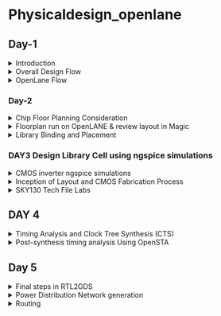 # Physicaldesign_openlane
## Day-1

<details>
  <summary>Introduction</summary> 
  
* Physical Design or PnR (Place and Route) is the core of any IC design cycle.
* From a RTL netlist to final tape-out, each phase of PnR brings it’s own challenges and surprises.
* With the introduction of open-source technology for chip creation, many RTL designs and EDA Tools were made available for free.
- The [SKY130 PDK] fills the gap in a whole Open source chip development. from Skywater Technologies and Google.
- There were a number of EDA Tools with distinct functions throughout the design cycle.
- The design flow was not clear, and the Skywater pdk was only compatible with industrial equipment.
- These problems were addressed by [OpenLane](https://github.com/The-OpenROAD-Project/OpenLane), which offered a fully automated and tidy RTL to GDSII flow.
- OpenLane is not a product; rather, it is a flow made up of a number of EDA tools, automation scripts, and Skywater-pdks that have been optimized for use with open-source EDA tools.
</details>
<details>
 <summary> Overall Design Flow</summary>
  
- Register Transfer Level (RTL) is a representation of the digital circuit at the abstract level.
- There are two elements in digital circuits: Sequential Circuit (Flip-Flop) and Combinational Circuit (Gates), with the help of these two elements, a digital designer can implement any circuit, i.e., adder, multiplier, counter, memories, and state machines. An RTL design is created for a design specification using HDLs like Verilog or VHDL, or it can be created using high-level synthesis tools like SystemC, MATLAB HDL Coder, Bluespec, etc. A digital design engineer can represent their logic/functionality of the design in a simple text entry language.
- The process of converting the RTL Netlist into a manufactured IC then starts, and is known as the Physical Design Flow.
- Floor planning, which entails placing preplaced cells, power planning, etc., comes first in the physical design process.
- The placement of logical synthesis comes next. So that the clock's skew is at a minimal or under the necessary threshold, we now perform CTS (Clock Tree Synthesis). Following CTS, all of the assembled components are routed.
- A process known as "Static Timing Analysis" is used between each and every step in the physical design flow, from logic synthesis through routing, to analyze the design at each stage and confirm that it is actually right.
- Magic is an open source application to view the layouts for every stage. You can extract a tiny netlist, run a SPICE simulation, and compare the results with the post-layout Simulation using ngspice.The digram of design flow is shown below.
![fig-1](https://github.com/nitishkumar515/Physicaldesign_openlane/blob/main/fig100.png)  
 </details>
 <details>
<summary> OpenLane Flow </summary>
   
The block digram of openlane flow is shown below
![fig-2](https://github.com/nitishkumar515/Physicaldesign_openlane/blob/main/fig101.png)   

### 1.  Synthesis  
RTL synthesizer primary responsibility is to convert the code into the gate-level netlist. This is a automated process; a tool has all the standard libraries definitions that can manipulate the respective gate-level netlist, which is an equivalent of your design in RTL. Standard cells have regular layout each have different views/models. We use Yosys which is an Open Source Logic Synthesizer. Yosys takes the RTL design and timing .libs and verilog models of standard cells and converts  into  a  RTL Netlist. abc does the tehnology mapping to the required skywater-pdk variants 
### 1.1 Goals of Synthesis
To get a gate-level netlist.
Inserting clock gates.
Logic optimazations.
etc
### 1.2 Deign Exploration Utility 
This is used to suit the design configuration and generate reports with different metrics to select the best. This is also used for regression testing
### 1.3 Design For Test - DFT Insertion
It is used to test the design. Digital system verification and testing are progressively more important, as they become major contributors to the
manufacturing cost of a new IC product. 
###  2. Floor Planning and Power Planning
Floor planing is the starting step in ASIC physical design. Floor plan determines the size of the design cell (or die), creates the boundary and core area, and creates wire tracks for placement of standard cells. It is also a process of positioning blocks or macros on the die. This is done by OpenROAD flow. 
The following parameters are decided in the floor planning stage.
Die size, core size of the chip (rectangular or rectilinear)
I/O pad’s location
Plan for power
Row configuration
### 3. Placement
There are two types of placement.  The other required logic is placed optimally.
Placement is of two steps
- Global Placement- finds the optimal position for each cells. These positions are not necessarly correct, cells may overlap
- Detialed Placement - After Global placement is done minimal alterations are done to correct the issues
### 4. Clock Tree Synthesis 
To ensure minimum skew the Clock is routed optimally through the circuit using different algorithms. This is done in the OpenROAD flow. This is done by TritonCTS.
### 5. Fake Antenna and diode swapping
Long wires acts as antennas and cause accumulation of charges during the fabrication process damaging the transistor. To avoid this bridging is used to pass the wire through different layers or an antenna diode cell is added to leak away the charges

* OpenLane approach - Insert Fake Diode to every cell input during placement. This matches the footprint of the library of the antenna diode. The Antenna Checker is run to check for violations, if there are violations then the fake diode is swapped with a real one.
* OpenROAD approach - In the global route step, the antenna violation is addressed automatically by inserting an antenan diode OpenLane allows the user to chose either of the above approaches.
### 6. Routing
Implement the interconnect using the available metal layers. skywater130 PDK define 6 routing layers. There are two steps.
* Global Routing - This is done inside the OpenROAD flow (FastRoute)
* Detailed Routing - This is performed using TritonRoute outside the OpenROAD flow after the global routing. Before performing this step the Logic Equivalence Check is performed by Yosys, since OpenROAD does some optimisations the circuit.

### 7. RC Extraction
From the .def file, the parasitic extraction is done to generate the .spef file (Standard Prasitic Exchange Format) which produces an accurate analog model of the circuit by including the parasitic effects due to wires, parasitic capacitances, etc.
### 8. STA
At this stage again OpenSTA is used to perform the Static Timing Analysis.
### 9. Sign-off Steps
* Physical verifications
* Design Rule Check (DRC) is performed by Magic.
* Layout Versus Schematic (LVS) is performed by Netgen.
### 10. GDSII Extraction
The routed .def file is used my Magic to generate the GDSII file
## OpenLane Installation and Environment Setup
Refer to [Kanish R1 GIthub](https://github.com/KanishR1/Physical-Design-Using-Openlane) or [OpenLane build Script by Nikson Jose] for OpenLane installation and environment setup.If the installation is carried out on a Virtual Machine/Linux, the following repository can be used from reference **(https://github.com/nickson-jose/openlane_build_script)**

## Working with OpenLane

### Start Openlane
```
make mount
```
The terminal changes into the docker instance. Open the OpenLane in interactive mode.
```
./flow.tcl -interactive
```
Set the package required by OpenLane

```pakage require openlane 0.9```

![fig103](https://github.com/nitishkumar515/Physicaldesign_openlane/assets/140998638/2f1edda4-b21c-4bc5-a9c8-6bca4256513e)

## Synthesis

Run the synthesis
```run_synthesis```

OpenLane invokes the following

- `Yosys` - RTL Synthesis and maps to yosys generic cells
- `abc` - Technology mapping with the Skywater130 PDK. Here `sky130_fd_sc_hd` Skywater Foundry produced High density standard cells are used.
- `OpenSTA` - This does the Static Timing Analysis on the netlist generated after synthesis and generated the timing reports
  
View the synthesis statistics


![fig104](https://github.com/nitishkumar515/Physicaldesign_openlane/assets/140998638/a2a35d77-0d62-48be-977b-1bbf8b7f3bd5)

### Key concepts

#### Flops ratio 

- The flop ratio is defined as the ratio of the number of flops to the total number of cells
- Here flop ratio is **1596/10104 = 0.1579** (i.e: 15.8%) [From the synthesis statistics]
   
 </details>

### Day-2
<details>
  <summary>Chip Floor Planning Consideration</summary>
  
#### Utilisation Factor

- The ratio of area occupied by the cells in the netlist to the total area of the core
- Best practice is to set the utilisation factor less than 50% so that there will be space for optimisations, routing, inserting buffers etc.,

### Aspect Ratio

- Aspect ratio is the ratio of height to the width of the die.
- Aspect Ratio of 1 indicates that the die is a square die

## Floorplanning

Floorplanning involves the following stages

### Pre-Placed cells

- Whenever there is a complex logic which is repeated multiple times or a design given by a third-party it can be perceived as abstract black box with input and output ports, clocks etc ., 
- These modules can be either macros or IP
    - Macro  - It is a module such as CPU Core which are developed by the entity fabicating the chip
    - IP - It is an "Intellectual Propertly" which the entity fabricating the chip gets as a package from a third party or even packaged Hard IPs developed by the same entity. Common examples of IPs are SRAM, PLL, Protocol Converters etc.,

- These Macros and IPs are placed in the core at first before placing the standard cells  and power planning
- These are optimally such that the cells which are more connected to each other are placed nearby and oriented for input and ouputs

### Decoupling Capacitors to the pre placed cells

- The power lines can have some RLC component causing the voltage to drop at the node where it enters the Blocks or the ground of the cell can be at a higher potential than ideally 0V
- When this happens, there is a chance such that the logic transitions are not to the upper or lower noise margins but to the forbidden state causing the circuit to misbehave
- This is prevented by adding a capacitor in parallel with the power and ground node of the block such that the capacitor decouples the block from the power source whenever there is a logic transition

### Power Planning

- When there are several cells or blocks drawing power from the same power rail and sinking power to the same ground pin the following effects are observed
    - Whenever there is alogic transition from 1 to 0 in a large number of cells then there is a Voltage Droop in the power lines as Voltage Drops from Vdd
    - Whener there is a logic transition from 0 to 1 in a large number of cells simultaneously causes the ground potential to raise above 0V calles as Ground Bump
    - These effects pose a risk of driving the logic state out of the specified noise margin.
    - To avoid this the Vdd and Gnd are placed as a grid of horizontal and vertical tracks and the cell nearer to an intersection can tap power or sink power to the Vdd or Gnd intersection respectively

### Pin Placement
 - The input, output and Clock pins are placed optimally such that there is less complication in routing or optimised delay
 - There are different styles of pin placement in openlane like `random pin placement` , `uniformly spaced` etc.,

  </details>

  <details>

<summary>Floorplan run on OpenLANE & review layout in Magic</summary>

**Floorplan envrionment variables or switches:**
1. ```FP_CORE_UTIL``` - core utilization percentage
2. ```FP_ASPECT_RATIO``` - the cores aspect ratio
3. ```FP_CORE_MARGIN``` - The length of the margin surrounding the core area
4. ```FP_IO_MODE``` - defines pin configurations around the core(1 = randomly equidistant/0 = not equidistant)
5. ```FP_CORE_VMETAL``` - vertical metal layer where I/O pins are placed
6. ```FP_CORE_HMETAL``` - horizontal metal layer where I/O pins are placed
 
***Note: Usually, the parameter values for vertical metal layer and horizontal metal layer will be 1 more than that specified in the files***

**Importance files in increasing priority order:**
1. ```floorplan.tcl``` - System default settings
2. ```conifg.tcl```
3. ```sky130A_sky130_fd_sc_hd_config.tcl```
 
 To run the picorv32a floorplan in openLANE:
 
 ```
 run_floorplan
 
 ```
![runfloorplan](https://github.com/nitishkumar515/Physicaldesign_openlane/assets/140998638/33bdd81c-da77-4a8f-be26-349a2fdaf8eb)

Post the floorplan run, a .def file will have been created within the ```results/floorplan``` directory. We may review floorplan files by checking the ```floorplan.tcl.``` The system defaults will have been overriden by switches set in conifg.tcl and further overriden by switches set in ```sky130A_sky130_fd_sc_hd_config.tcl.```

To view the floorplan, Magic is invoked after moving to the results/floorplan directory:

![floorplandictonary](https://github.com/nitishkumar515/Physicaldesign_openlane/assets/140998638/22d7b055-3900-4c24-8741-c2ba7e932d92)


```
magic -T /home/nitish/OpenLane/vsdstdcelldesign/libs/sky130A.tech lef read tmp/merged.nom.lef def read results/floorplan/picorv32a.def &

```
![Screenshot from 2023-09-15 23-18-25](https://github.com/nitishkumar515/Physicaldesign_openlane/assets/140998638/eb11ff27-d562-4dd9-98f6-bc2b1a287794)

One can zoom into Magic layout by selecting an area with left and right mouse click followed by pressing "z" key.

Various components can be identified by using the what command in tkcon window after making a selection on the component.

Zooming in also provides a view of decaps present in picorv32a chip.

The standard cell can be found at the bottom left corner.

You can clearly see I/O pins, Decap cells and Tap cells. Tap cells are placed in a zig zag manner or you can say diagonally
</details>
<details>
  <summary>
    Library Binding and Placement
  </summary>
  
  ## Netlist Binding and initial place design

First we need to bind the netlist with physical cells. We have shapes for OR, AND and every cell for pratice purpose. But in reality we dont have such shapes, we have give an physical dimensions like rectangles or squares weight and width. This information is given in libs and lefs. Now we place these cells in our design by initilaising it. 

## Optimize Placement

The next step is placement. Once we initial the design, the logic cells in netlist in its physical dimisoins is placed on the floorplan. Placement is perfomed in 2 stages:

Global Placement: Cells will be placed randomly in optimal positions which may not be legal and cells may overlap. Optimization is done through reduction of half parameter wire length.
Detailed Placement: It alters the position of cells post global placement so as to legalise them.
Legalisation of cells is important from timing point of view.

Optimization is stage where we estimate the lenght and capictance, based on that we add buffers. Ideally, Optimization is done for better timing.

![Screenshot from 2023-09-15 23-33-01](https://github.com/nitishkumar515/Physicaldesign_openlane/assets/140998638/d9616758-71b0-4079-b213-2b44f985fa38)


## Congestion aware Placement 

Post placement, the design can be viewed on magic within results/placement directory:

```
magic -T /home/nitish/OpenLane/vsdstdcelldesign/libs/sky130A.tech lef read tmp/merged.nom.lef def read results/floorplan/picorv32a.def &

```
![Screenshot from 2023-09-15 23-34-29](https://github.com/nitishkumar515/Physicaldesign_openlane/assets/140998638/4f341418-9f36-4538-a5f7-33f243922b86)


**Note: Power distribution network generation is usually a part of the floorplan step. However, in the openLANE flow, floorplan does not generate PDN.  It is created after post CTS. The steps are - floorplan, placement, CTS, Post CTS and then PDN**

## Need for libraries and characterization

As we know, From logic synthesis to routing and STA, each and evry stage has one thing in common i.e., logic gates/ logic cells. In order for the tool understand these gates are and their timing, we need to characterize these cells. 

## CELL DESIGN AND CHARACETRIZATION FLOWS
Library is a place where we get information about every cell. It has differents cells with different size, functionality,threshold voltages. There is a typical cell design flow steps.
1. Inputs : PDKS(process design kit) : DRC & LVS, SPICE Models, library & user-defined specs.
2. Design Steps :Circuit design, Layout design (Art of layout Euler's path and stick diagram), Extraction of parasitics, Characterization (timing, noise, power).
3. Outputs: CDL (circuit description language), LEF, GDSII, extracted SPICE netlist (.cir), timing, noise and power .lib files

### Standard Cell Characterization Flow

A typical standard cell characterization flow that is followed in the industry includes the following steps:

1. Read in the models and tech files
2. Read extracted spice Netlist
3. Recognise behavior of the cells
4. Read the subcircuits
5. Attach power sources
6. Apply stimulus to characterization setup
7. Provide neccesary output capacitance loads
8. Provide neccesary simulation commands

Now all these 8 steps are fed in together as a configuration file to a characterization software called GUNA. This software generates timing, noise, power models.
These .libs are classified as Timing characterization, power characterization and noise characterization.

![Screenshot from 2023-09-15 23-35-45](https://github.com/nitishkumar515/Physicaldesign_openlane/assets/140998638/a6ba224d-08e3-4c7a-a7e5-5331484f0671)


### TIMING CHARACTERIZATION
In standard cell characterisation, One of the classification of libs is timing characterisation.

### Timing threshold definitions 
Timing defintion |	Value
-------------- | --------------
slew_low_rise_thr	| 20% value
slew_high_rise_thr | 80% value
slew_low_fall_thr |	20% value
slew_high_fall_thr |	80% value
in_rise_thr	| 50% value
in_fall_thr |	50% value
out_rise_thr |	50% value
out_fall_thr | 50% value

### Propagation Delay and Transition Time 

**Propagation Delay** 
The time difference between when the transitional input reaches 50% of its final value and when the output reaches 50% of its final value. Poor choice of threshold values lead to negative delay values. Even thought you have taken good threshold values, sometimes depending upon how good or bad the slew, the dealy might be still +ve or -ve.

```
Propagation delay = time(out_thr) - time(in_thr)
```
**Transition Time**

The time it takes the signal to move between states is the transition time , where the time is measured between 10% and 90% or 20% to 80% of the signal levels.

```
Rise transition time = time(slew_high_rise_thr) - time (slew_low_rise_thr)

Low transition time = time(slew_high_fall_thr) - time (slew_low_fall_thr)
```

</details>

### DAY3 Design Library Cell using ngspice simulations

<details>
  <summary>CMOS inverter ngspice simulations </summary>
	
  ``ngspice``  is opesoure engine where simulations are done.

  ### IO Placer revision
  - PnR is a iterative flow and hence, we can make changes to the environment variables in the fly to observe the changes in our design. 
 - Let us say If I want to change my pin configuration along the core from equvi distance randomly placed to someother placement, we just set that IO mode variable on command prompt as shown below
 ```
 set ::env(FP_IO_MODE) 2
```
### SPICE Deck Creation and Simulation for CMOS inverter
- Before performing a SPICE simulation we need to create SPICE Deck
SPICE Deck provides information about the following:
- Component connectivity - Connectivity of the Vdd, Vss,Vin, substrate. Substrate tunes the threshold voltage of the MOS.
- component values - values of PMOS and NMOS, Output load, Input Gate Voltage, supply voltage.
- Node Identification and naming - Nodes are required to define the SPICE Netlist
     For example ```M1 out in vdd vdd pmos w = 0.375u L = 0.25u``` , ```cload out 0 10f```
- Simulation commands
- Model file - information of parameters related to transistors
Simulation of CMOS using different width and lengths. From the waveform, irrespective of switching the shape of it are almost same.
![Screenshot from 2023-09-18 09-53-18](https://github.com/nitishkumar515/Physicaldesign_openlane/assets/140998638/c79e51d9-0c4d-4850-8f2e-d8969c4d615f)

From the waveform we can see the characteristics are maintained  across all sizes of CMOS. So CMOS as a circuit is a robust device hence use in designing of logic gates. Parameters that define the robustness of the CMOS are

### Switching Threshold Vm

- The Switching Threshold of a CMOS inverter is the point where the Vin = Vout on the DC Transfer characreristics. 
- At this point, both the transistors are in saturation region, means both are turned on and have high chances of current flowing driectly from VDD to Ground called Leakage current.

![Screenshot from 2023-09-18 09-54-07](https://github.com/nitishkumar515/Physicaldesign_openlane/assets/140998638/3eab8885-134f-4fc4-a504-08bcf2f7028b)
Through transient analysis, we calculate the rise and fall delays of the CMOS by SPICE Simulation. As we know delays are calculated at 50% of the final values.


### Lab steps to git clone vsdstdcelldesign

- First, clone the required mag files and spicemodels of inverter,pmos and nmos sky130. The command to clone files from github link is:
```
git clone https://github.com/nickson-jose/vsdstdcelldesign.git
```
once I run this command, it will create ``vsdstdcelldesign`` folder in openlane directory.

Inorder to open the mag file and run magic go to the directory

For layout we run magic command

``` magic -T sky130A.tech sky130_inv.mag & ```

Ampersand at the end makes the next prompt line free, otherwise magic keeps the prompt line busy. Once we run the magic command we get the layout of the inverter in the magic window
![Screenshot from 2023-09-18 09-58-19](https://github.com/nitishkumar515/Physicaldesign_openlane/assets/140998638/6bc30570-1c08-4585-831a-60c1077b41dc)

</details>

<details>
  <summary>Inception of Layout and CMOS Fabrication Process
</summary>
  
### Mask CMOS Fabrication

The 16-mask CMOS (Complementary Metal-Oxide-Semiconductor) fabrication process involves several crucial steps for creating integrated circuits. Let's break it down with some jargon:

1. **Substrate Selection**:
   - In the initial phase, the appropriate semiconductor substrate is chosen.

2. **Active Region Creation**:
   - To isolate the active regions for transistors, the process begins with the deposition of SiO2 and Si3N4 layers, followed by photolithography and silicon nitride etching.
   - This is known as LOCOS (Local Oxidation of Silicon), where oxide is grown in certain regions.
   - Subsequently, Si3N4 is removed using hot phosphoric acid.
   
   3. **N-Well and P-Well Formation**:
   - The N-well and P-well regions are created separately.
   - P-well formation involves photolithography and ion implantation of p-type Boron material into the p-substrate.
   - N-well is formed similarly with n-type Phosphorus material.
   - High-temperature furnace processes drive-in diffusion to establish well depths, known as the tub process.

4. **Gate Formation**:
   - The gate is a pivotal CMOS transistor terminal that controls threshold voltages for transistor switching.
   - A polysilicon layer is deposited and photolithography techniques are applied to create NMOS and PMOS gates.
   - Important parameters for gate formation include oxide capacitance and doping concentration.

5. **Lightly Doped Drain (LDD) Formation**:
   - LDD is created to mitigate hot electron and short channel effects.

6. **Source & Drain Formation**:
   - Thin oxide layers are added to avoid channel effects during ion implantation.
   - N+ and P+ implants are performed using Arsenic implantation and high-temperature annealing.

7. **Local Interconnect Formation**:
   - Thin screen oxide is removed through etching in HF solution.
   - Titanium deposition through sputtering is initiated.
   - Heat treatment results in chemical reactions, producing low-resistant titanium silicon dioxide for interconnect contacts and titanium nitride for top-level connections, enabling local communication.

8. **Higher Level Metal Formation**:
  - To achieve suitable metal interconnects, non-planar surface topography is addressed.
   - Chemical Mechanical Polishing (CMP) is utilized by doping silicon oxide with Boron or Phosphorus to achieve surface planarization.
   - TiN and blanket Tungsten layers are deposited and subjected to CMP.
   - An aluminum (Al) layer is added and subjected to photolithography and CMP.
   - This constitutes the first level of interconnects, and additional interconnect layers are added to reach higher-level metal layers.

9. **Dielectric Layer Addition**:
   - Finally, a dielectric layer, typically Si3N4, is applied to safeguard the chip.

This complex process results in the creation of advanced integrated circuits with multiple layers of interconnects, essential for modern electronic devices.

![Screenshot from 2023-09-18 10-02-59](https://github.com/nitishkumar515/Physicaldesign_openlane/assets/140998638/3031b63e-63ba-4de2-ae61-3895d1f73379)


### SKY130 basic layer layout and LEF using inverter

- From Layout, we see the layers which are required for CMOS inverter. Inverter is, PMOS and NMOS connected together.
- Gates of both PMOS and NMOS are connected together and fed to input(here ,A), NMOS source connected to ground(here, VGND), PMOS source is connected to VDD(here, VPWR), Drains of PMOS and NMOS are connected together and fed to output(here, Y). 
The First layer in skywater130 is ``localinterconnect layer(locali)`` , above that metal 1 is purple color and metal 2 is pink color.
If you want to see connections between two different parts, place the cursor over that area and press S one times. The tkson window gives the component name.
![Screenshot from 2023-09-18 10-03-53](https://github.com/nitishkumar515/Physicaldesign_openlane/assets/140998638/b2dbf43b-db87-4c52-89d9-188113e984f4)

### Library exchange format (.lef)

- The layout of a design is defined in a specific file called LEF.
-  It includes design rules (tech LEF) and abstract information about the cells. 
    -  ```Tech LEF``` -  Technology LEF file contains information about the Metal layer, Via Definition and DRCs.
    -  ```Macro LEF``` -  Contains physical information of the cell such as its Size, Pin, their direction.
 
### Designing standard cell and SPICE extraction in MAGIC 

-  First we need to provide bounding box width and height in tkson window. lets say that width of BBOX is 1.38u and height is 2.72u. The command to give these values to magic is
   ``` property Fixed BBOX (0 0 1.32 2.72)  ```
- After this, Vdd, GND segments which are in metal 1 layer, their respective contacts and atlast logic gates layout is defined
Inorder to know the logical functioning of the inverter, we extract the spice and then we do simulation on the spice. To extract it on spice we open TKCON window, the steps are
- Know the present directory - ``pwd ``
- create an extration file -  the command is  `` extract all `` and  ``sky130_inv.ext`` files has been created
          
- create spice file using .ext file to be used with our ngspice tool  - the commands are  
      ``` ext2spice cthresh 0 rthresh 0 ``` - extracts parasatic capcitances also since these are actual layers - nothing is created in the folder
      ``` ext2spice ``` - a file ```sky130_inv.spice``` has been created.
![Screenshot from 2023-09-18 10-05-57](https://github.com/nitishkumar515/Physicaldesign_openlane/assets/140998638/bf01c0c6-0576-4382-a1b7-65fa17bb1096)
</details>

<details>
  <summary> SKY130 Tech File Labs </summary>
  
### Create Final SPICE Deck

let us see what is inside the spice Deck
In the spice file subcircuit(subckt), pmos and nmos node connections are defined
   
For NMOS  ``` XO Y A VGND VGND sky130_fd_pr_nfet_01v8 ``` . The order is  ``` Cell_name Drain Gate Source Substrate model_name ``` .
For PMOS  ``` X1 Y A VPWR VPWR sky130_fd_pr_pfet_01v8 ``` . The order is   ``` cell_name Drain Gate Source Substrate model_name ```.
   
For transient anaylsis, we would like to define these following connections and extra nodes for these in spice file
  - VGND to VSS
  - Supply voltage from VPWR to Ground - extra nodes here will be 0 and VDD with a value of 3.3v 
  - sweep in/pulse between A pin and VGND (0)
Before, editing the file, make sure scaling is proper, we measure the value of the gride size from the magic layout and define using `` .option scale=0.01u`` in the Deck file.

Now keeping the connection in mind, define the required commands in the file. Along with this we need to include libs for nmos ``nshort.lib`` and pmos ``pshort.lib`` and define transient analysis commands too. We comment the subckt since we are trying to input the controls and transient analysis also. Model names are changed to ``nshort_model.0`` and ``pshort_model.0`` according to the libs of nmos and pmos.
  
These voltage sources and simulation commands are defined in the Deck file.

   ``
.include ./libs/pshort.lib
.include ./libs/nshort.lib
   VDD VPWR 0 3.3V
   VSS VGND 0 0V
   Va A VGND PULSE(0V 3.3V 0 0.1ns 0.1ns 2ns 4ns)
   .tran 1n 20n
   .control
   run
   .endc
   .end
   ``
   ![fig]()

   ### Using ngspice for spice simulation
  
Spice Deck is done and now to run spice simulation invoke ngspice in the tool and pass the source file. 
 
  ``` ngspice sky130_inv.spice ```
  
On the prompt you can see the values the ngspice has taken. To see the plot, use
   
   ``` plot y vs time a ```
   ![figure]()

   ### Standard cell characterization of CMOS Iinverter 
 
characterization of the inverter standard cell depends on Four timing parameters
 
 **Rise Transition**: Time taken for the output to rise from 20% to 80% of max value
 **Fall Transition**: Time taken for the output to fall from 80% to 20% of max value
 **Cell Rise delay**: difference in time(50% output rise) to time(50% input fall)
 **Cell Fall delay**: difference in time(50% output fall) to time(50% input rise)
 
 The above timing parameters can be computed by noting down various values from the ngspice waveform.
 
 ``` Rise Transition : 2.25421 - 2.18636 = 0.006785 ns / 67.85ps ```
 ``` Fall Transitio : 4.09605 - 4.05554 = 0.04051ns/40.51ps ```
 ```Cell Rise Delay : 2.21701 - 2.14989 = 0.06689ns/66.89ps ```
 ```Cell Fall Delay : 4.07816 - 4.05011 = 0.02805ns/28.05ps ```

 ### LAB exercise and DRC Challenges

### Intrdocution of Magic and Skywater DRC's

  - In-depth overview of Magic's DRC engine
  - Introduction to Google/Skywater DRC rules
  - Lab : Warm-up exercise : Fixing a simple rule error
  - Lab : Main exercie : Fixing or create a complex error

 ### Sky130s pdk intro and Steps to download labs
  
  - setup to view the layouts
  - For extracting and generating views, Google/skywater repo files were built with Magic
  - Technology file dependency is more for any layout. hence, this file is created first.
  - Since, Pdk is still under development, there are some unfinished tech files and these are packaged for magic along with lab exercise layout and bunch of stuff into the tar ball

 
We can download the packaged files from web using ``wget `` command. wget stands for web get, a non-interactive file downloader command.
  
  ``` wget http://opencircuitdesign.com/open_pdks/archive/drc_tests.tgz```
  
The archive file drc_tests.tgz is downloaded into our user directory 
  ![fig]()

once extraction is done, drc_tests file is created and you will have all the information about magic layout for this lab exercise

Now run MAGIC

For better graphics use command ``magic -d XR ``

Now, lets see an example of simple failing set of rules of metal 1 layer.  you can either run this by magic command line `` magic -d XR met1.mag `` or from the magic console window, `` menu - file - open -load file9here, met1.mag) ``

![fig]()

We use following commands to see metal cut as shown.
```
cif see VIA2

```
![fig]()
## Load Sky130 tech rules for drc challenges 

First load the poly file by ``load poly.mag`` on tkcon window.

Finding the error by mouse cursor and find the box area, Poly.9 is violated due to spacing between polyres and poly.

![fig]()

We find that distance between regular polysilicon & poly resistor should be 22um but it is showing 17um and still no errors . We should go to sky130A.tech file and modify as follows to detect this error.

In line

```
spacing npres *nsd 480 touching_illegal \
	"poly.resistor spacing to N-tap < %d (poly.9)"
```
change to

```
spacing npres allpolynonres 480 touching_illegal \
	"poly.resistor spacing to N-tap < %d (poly.9)"
```
Also,
```
spacing xhrpoly,uhrpoly,xpc alldiff 480 touching_illegal \

	"xhrpoly/uhrpoly resistor spacing to diffusion < %d (poly.9)"
```

change to 

```
spacing xhrpoly,uhrpoly,xpc allpolynonres 480 touching_illegal \

	"xhrpoly/uhrpoly resistor spacing to diffusion < %d (poly.9)"

```
![fig]()


</details>






   
</details>

## DAY 4 

<details>

<summary> Timing Analysis and Clock Tree Synthesis (CTS) </summary>

### Standard Cell LEF generation
During Placement, entire mag information is not necessary. Only the PR boundary, I/O ports, Power and ground rails of the cell is required. This information is defined in LEF file.
The main objective is to extract lef from the mag file and plug into our design flow.

# Grid into Track info

 **Track** :A path or a line on which metal layers are drawn for routing. Track is used to define the height of the standard cell. 

To implement our own stdcell, few guidelines must be followed 
 - I/O ports must lie on the intersection on Horizontal and vertical tracks
 - Width and Height of standard cell are odd mutliples of Horizontal track pitch and Vertical track pitch

This information is defined in ``tracks.info``. 

```
li1 X 0.23 0.46 
li1 Y 0.17 0.34
```

before grid on:

![Screenshot from 2023-09-17 21-52-47](https://github.com/nitishkumar515/Physicaldesign_openlane/assets/140998638/7e627b59-5b2d-41c1-8d1d-2bf4c5f149a2)

To ensure that ports lie on the intersection point, the grid spacing in Magic (tkcon) must be changed to the li1 X and li1 Y values. After providing the command, we have following:

```
grid 0.46um 0.34um 0.23um 0.17um

```
![Screenshot from 2023-09-17 21-55-47](https://github.com/nitishkumar515/Physicaldesign_openlane/assets/140998638/521671d2-9b35-441e-a9e2-759efd267275)

### Create Port Definition: 

However, certain properties and definitions need to be set to the pins of the cell. For LEF files, a cell that contains ports is written as a macro cell, and the ports are the declared as PINs of the macro.

The way to define a port is through Magic console and following are the steps:
- In Magic Layout window, first source the .mag file for the design (here inverter). Then Edit >> Text which opens up a dialogue box.
- When you double press S at the I/O lables, the text automatically takes the string name and size. Ensure the Port enable checkbox is checked and default checkbox is unchecked as shown in the figure:

![Screenshot from 2023-09-17 21-59-22](https://github.com/nitishkumar515/Physicaldesign_openlane/assets/140998638/123afff8-44aa-4157-b433-a045994f2c04)

- In the above figure, The number in the textarea near enable checkbox defines the order in which the ports will be written in LEF file (0 being the first).

-  For power and ground layers, the definition could be same or different than the signal layer. Here, ground and power connectivity are taken from metal1

### Set port class and port use attributes for layout 
fter defining ports, the next step is setting port class and port use attributes.

Select port A in magic:
```
port class input
port use signal
```
Select Y area
```
port class output
port use signal
```
Select VPWR area
```
port class inout
port use power
```
Select VGND area
```
port class inout
port use ground

```
### Custom cell naming and lef extraction.

Name the custom cell through tkcon window as ```sky130_vsdinv.mag```.

We generate lef file by command:

```
lef write

```
This generates sky130_vsdinv.lef file.
![Screenshot from 2023-09-17 22-03-02](https://github.com/nitishkumar515/Physicaldesign_openlane/assets/140998638/160bc150-144c-49d3-9738-fb3e7fd85655)
### Steps to include custom cell in ASIC design

We have created a custom standard cell in previous steps of an inverter. Copy lef file, sky130_fd_sc_hd_typical.lib, sky130_fd_sc_hd_slow.lib & sky130_fd_sc_hd_fast.lib to src folder of picorv32a from libs folder vsdstdcelldesign. Then modify the config.tcl as follows.

```

# Design
set ::env(DESIGN_NAME) "picorv32a"

set ::env(VERILOG_FILES) "$::env(DESIGN_DIR)/src/picorv32a.v"

set ::env(CLOCK_PORT) "clk"
set ::env(CLOCK_NET) $::env(CLOCK_PORT)

set ::env(GLB_RESIZER_TIMING_OPTIMIZATIONS) {1}

set ::env(LIB_SYNTH) "$::env(OPENLANE_ROOT)/designs/picorv32a/src/sky130_fd_sc_hd__typical.lib"
set ::env(LIB_SLOWEST) "$::env(OPENLANE_ROOT)/designs/picorv32a/src/sky130_fd_sc_hd__slow.lib"
set ::env(LIB_FASTEST) "$::env(OPENLANE_ROOT)/designs/picorv32a/src/sky130_fd_sc_hd__fast.lib"
set ::env(LIB_TYPICAL) "$::env(OPENLANE_ROOT)/designs/picorv32a/src/sky130_fd_sc_hd__typical.lib"

set ::env(EXTRA_LEFS) [glob $::env(OPENLANE_ROOT)/designs/$::env(DESIGN_NAME)/src/*.lef]

set filename $::env(DESIGN_DIR)/$::env(PDK)_$::env(STD_CELL_LIBRARY)_config.tcl
if { [file exists $filename] == 1} {
	source $filename
}

```
To integrate standard cell in openlane flow after `` make mount `` , perform following commands:

```
prep -design picorv32a -tag RUN_2023.09.09_20.37.18 -overwrite 
set lefs [glob $::env(DESIGN_DIR)/src/*.lef]
add_lefs -src $lefs
run_synthesis

```
synthesis report :
![Screenshot from 2023-09-17 22-53-56](https://github.com/nitishkumar515/Physicaldesign_openlane/assets/140998638/42498c87-fcf2-4ac1-8597-0054a13de2b3)

sta report:

![Screenshot from 2023-09-17 22-57-26](https://github.com/nitishkumar515/Physicaldesign_openlane/assets/140998638/300ea7c5-2086-4afd-a08f-e20fd42e2c4c)








### Delay Tables

Basically, Delay is a parameter that has huge impact on our cells in the design. Delay decides each and every other factor in timing. 
For a cell with different size, threshold voltages, delay model table is created where we can it as timing table.
```Delay of a cell depends on input transition and out load```. 
Lets say two scenarios, 
we have long wire and the cell(X1) is sitting at the end of the wire : the delay of this cell will be different because of the bad transition that caused due to the resistance and capcitances on the long wire.
we have the same cell sitting at the end of the short wire: the delay of this will be different since the tarn is not that bad comapred to the earlier scenario.
Eventhough both are same cells, depending upon the input tran, the delay got chaned. Same goes with o/p load also.

VLSI engineers have identified specific constraints when inserting buffers to preserve signal integrity. They've noticed that each buffer level must maintain consistent sizing, but their delays can vary depending on the load they drive. To address this, they introduced the concept of "delay tables," which essentially consist of 2D arrays containing values for input slew and load capacitance, each associated with different buffer sizes. These tables serve as timing models for the design.

When the algorithm works with these delay tables, it utilizes the provided input slew and load capacitance values to compute the corresponding delay values for the buffers. In cases where the precise delay data is not readily available, the algorithm employs a technique of interpolation to determine the closest available data points and extrapolates from them to estimate the required delay values.

![Screenshot from 2023-09-17 22-13-36](https://github.com/nitishkumar515/Physicaldesign_openlane/assets/140998638/a8593786-ca47-494f-9b97-d588683e65dd)

### Openlane steps with custom standard cell

We perform synthesis and found that it has positive slack and met timing constraints.

During Floorplan,``` 504 endcaps, 6731 tapcells ``` got placed. Design has 275 original rows

Now ``` run_placement```

After placement, we check for legality &To check the layout invoke magic from the results/placement directory:

```
magic -T home/nitish/OpenLane/vsdstdcelldesign/libs/sky130A.tech lef read tmp/merged.nom.lef def read results/floorplan/picorv32a.def &

```
![Screenshot from 2023-09-17 23-32-38](https://github.com/nitishkumar515/Physicaldesign_openlane/assets/140998638/5a41c5cd-1fba-4a69-871e-06322307db6e)


</details>

<details>
	<summary> Post-synthesis timing analysis Using OpenSTA </summary>

Timing analysis is carried out outside the openLANE flow using OpenSTA tool. For this, ```pre_sta.conf``` is required to carry out the STA analysis. Invoke OpenSTA outside the openLANE flow as follows:
 
```
sta pre_sta.conf
```

sdc file for OpenSTA is modified like this:



    
</details>

## Day 5

<details>
	<summary>Final steps in RTL2GDS</summary>
	
 ## Maze Routing (Lee's algorithm)

 Routing is the process of finding best possible route to connect source and target or between two points. Maze algorithm is desinged for routing which is developed by Lee.
The Lee algorithm starts with two designated points, the source and target, and leverages the routing grid to identify the shortest or optimal route between them. As shown in figures below.

![Screenshot from 2023-09-18 14-52-33](https://github.com/nitishkumar515/Physicaldesign_openlane/assets/140998638/b50ee03e-14ec-49a0-acab-04b7c3b71aec)
![Screenshot from 2023-09-18 14-51-16](https://github.com/nitishkumar515/Physicaldesign_openlane/assets/140998638/3ac6d573-cd7e-492a-b4db-91f0c563c6f4)


In first figure path between source to target has two bend and in second figure has one bend so least bend path is preferable in routing.

## Design Rule Check (DRC)

DRC checking is an essential part of the physical design flow and ensures the design meets manufacturing requirements and will not result in a chip failure. It defines the Quality of chip. They are so many DRCs, let us see few of them.
DRC verifies whether a design meets the predefined process technology rules given by the foundry for its manufacturing.
typical design rule for physical wires
- Minimun width of the wires
- Minimun spacing between wires
  To solve signal short violation ``` Minimum width of the wire ``` ``` Minimun spacing between wires ``` should be maintained as per Photolithography rules or requirement.
  
  ![Screenshot from 2023-09-18 15-42-09](https://github.com/nitishkumar515/Physicaldesign_openlane/assets/140998638/6874bfda-d02f-484d-bdd6-1fbdf8dd32e8)

The upper metal layer  should be wider than the lower metal layer to solve signal short violations as shown in figure below.

![Screenshot from 2023-09-18 15-44-21](https://github.com/nitishkumar515/Physicaldesign_openlane/assets/140998638/bde428b0-2b13-4851-8285-d21c2f32de71)

</details>
<details>
	<summary>Power Distribution Network generation</summary>


</details>
<details>
	<summary>Routing</summary>
	
Routing is divided into two distinct stages
- Global Routing : Global routing first partitions the routing region into tiles and decides tile-to-tile paths for all nets while attempting to optimize some given objective function. This task is accomplished by the "FASTE ROUTE" engine.
- Detailed Routing : The objective of detailed routing is to assign route segments of signal nets to specific routing tracks, vias, and metal layers in a manner consistent with given global routes of those nets.  This task is accomplished by the "tritonRoute" engine.

### Key Features of TritonRoute


 
 </details>
